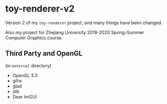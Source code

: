 # toy-renderer-v2

Version 2 of my `toy-renderer` project, and many things have been changed.

Also my project for Zhejiang University 2019-2020 Spring-Summer Computer Graphics course.

## Third Party and OpenGL

(in `external` directory)

* OpenGL 3.3
* glfw
* glad
* stb
* Dear ImGUI